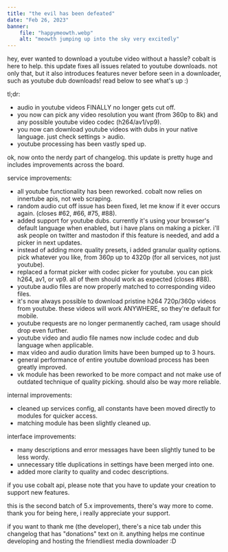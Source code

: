 ```yaml
---
title: "the evil has been defeated"
date: "Feb 26, 2023"
banner:
    file: "happymeowth.webp"
    alt: "meowth jumping up into the sky very excitedly"
---
```

hey, ever wanted to download a youtube video without a hassle? cobalt is here to help. this update fixes all issues related to youtube downloads.
not only that, but it also introduces features never before seen in a downloader, such as youtube dub downloads! read below to see what's up :)

<span class="text-backdrop">tl;dr:</span>

- audio in youtube videos FINALLY no longer gets cut off.
- you now can pick any video resolution you want (from 360p to 8k) and any possible youtube video codec (h264/av1/vp9).
- you now can download youtube videos with dubs in your native language. just check settings > audio.
- youtube processing has been vastly sped up.

ok, now onto the nerdy part of changelog. this update is pretty huge and includes improvements across the board.

service improvements:
- all youtube functionality has been reworked. cobalt now relies on innertube apis, not web scraping.
- random audio cut off issue has been fixed, let me know if it ever occurs again. (closes #62, #66, #75, #88).
- added support for youtube dubs. currently it's using your browser's default language when enabled, but i have plans on making a picker. i'll ask people on twitter and mastodon if this feature is needed, and add a picker in next updates.
- instead of adding more quality presets, i added granular quality options. pick whatever you like, from 360p up to 4320p (for all services, not just youtube).
- replaced a format picker with codec picker for youtube. you can pick h264, av1, or vp9. all of them should work as expected (closes #88).
- youtube audio files are now properly matched to corresponding video files.
- it's now always possible to download pristine h264 720p/360p videos from youtube. these videos will work ANYWHERE, so they're default for mobile.
- youtube requests are no longer permanently cached, ram usage should drop even further.
- youtube video and audio file names now include codec and dub language when applicable.
- max video and audio duration limits have been bumped up to 3 hours.
- general performance of entire youtube download process has been greatly improved.
- vk module has been reworked to be more compact and not make use of outdated technique of quality picking. should also be way more reliable.

internal improvements:
- cleaned up services config, all constants have been moved directly to modules for quicker access.
- matching module has been slightly cleaned up.

interface improvements:
- many descriptions and error messages have been slightly tuned to be less wordy.
- unnecessary title duplications in settings have been merged into one.
- added more clarity to quality and codec descriptions.

if you use cobalt api, please note that you have to update your creation to support new features.

this is the second batch of 5.x improvements, there's way more to come. thank you for being here, i really appreciate your support.

if you want to thank me (the developer), there's a nice tab under this changelog that has "donations" text on it. anything helps me continue developing and hosting the friendliest media downloader :D